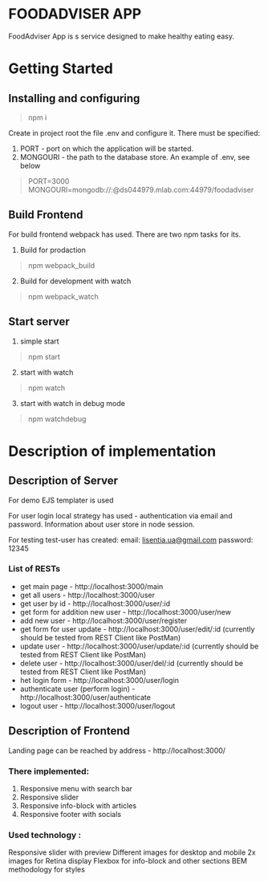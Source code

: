 # FOODADVISER APP

FoodAdviser App is s service designed to make healthy eating easy.

# Getting Started

## Installing and configuring

> npm i

Create in project root the file .env and configure it. There must be specified:
1. PORT - port on which the application will be started.
2. MONGOURI - the path to the database store.
An example of .env, see below

> PORT=3000
> MONGOURI=mongodb://<dbuser>:<password>@ds044979.mlab.com:44979/foodadviser


## Build Frontend

For build frontend webpack has used.
There are two npm tasks for its.

1. Build for prodaction
> npm webpack_build

2. Build for development with watch
> npm webpack_watch


## Start server

1. simple start
> npm start

2. start with watch
> npm watch

3.  start with watch in debug mode
> npm watchdebug


# Description of implementation

## Description of Server

For demo EJS templater is used

For user login local strategy has used - authentication via email and password.
Information about user store in node session.

For testing test-user has created:
email: lisentia.ua@gmail.com
password: 12345


### List of RESTs

- get main page - http://localhost:3000/main
- get all users - http://localhost:3000/user
- get user by id - http://localhost:3000/user/:id
- get form for addition new user - http://localhost:3000/user/new
- add new user - http://localhost:3000/user/register
- get form for user update - http://localhost:3000/user/edit/:id (currently should be tested from REST Client like PostMan)
- update user - http://localhost:3000/user/update/:id (currently should be tested from REST Client like PostMan)
- delete user  - http://localhost:3000/user/del/:id (currently should be tested from REST Client like PostMan)
- het login form - http://localhost:3000/user/login
- authenticate user (perform login) - http://localhost:3000/user/authenticate
- logout user - http://localhost:3000/user/logout


## Description of Frontend

Landing page can be reached by address - http://localhost:3000/

### There implemented:
1) Responsive menu with search bar
2) Responsive slider
4) Responsive info-block with articles
3) Responsive footer with socials

### Used technology :
Responsive slider with preview
Different images for desktop and mobile
2x images for Retina display
Flexbox for info-block and other sections
BEM methodology for styles